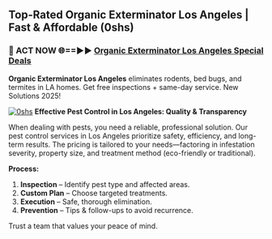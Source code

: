 ## Top-Rated Organic Exterminator Los Angeles | Fast & Affordable (0shs)

<h3>🐜 ACT NOW 🌐==►► <a href="https://tinyurl.com/yc7vsfwc" rel="nofollow">Organic Exterminator Los Angeles Special Deals</a></h3>

**Organic Exterminator Los Angeles** eliminates rodents, bed bugs, and termites in LA homes. Get free inspections + same-day service. New Solutions 2025!

[![0shs](https://i.imgur.com/1VzRXn8.jpeg)](https://tinyurl.com/yc7vsfwc)
**Effective Pest Control in Los Angeles: Quality & Transparency**  

When dealing with pests, you need a reliable, professional solution. Our pest control services in Los Angeles prioritize safety, efficiency, and long-term results. The pricing is tailored to your needs—factoring in infestation severity, property size, and treatment method (eco-friendly or traditional).  

**Process:**  
1. **Inspection** – Identify pest type and affected areas.  
2. **Custom Plan** – Choose targeted treatments.  
3. **Execution** – Safe, thorough elimination.  
4. **Prevention** – Tips & follow-ups to avoid recurrence.  

Trust a team that values your peace of mind.